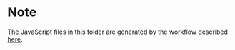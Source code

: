# Note

The JavaScript files in this folder are generated by the workflow described [here](https://github.com/eclipse/thingweb.node-wot/tree/master/packages/examples#workflow).